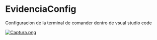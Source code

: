 # EvidenciaConfig
Configuracion de la terminal de comander dentro de vsual studio code

[![Captura.png](https://i.postimg.cc/gkCj2ykS/Captura.png)](https://postimg.cc/3dZYLvGm)
